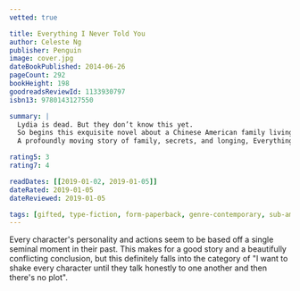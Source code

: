 ```yaml
---
vetted: true

title: Everything I Never Told You
author: Celeste Ng
publisher: Penguin
image: cover.jpg
dateBookPublished: 2014-06-26
pageCount: 292
bookHeight: 198
goodreadsReviewId: 1133930797
isbn13: 9780143127550

summary: |
  Lydia is dead. But they don’t know this yet.
  So begins this exquisite novel about a Chinese American family living in 1970s small-town Ohio. Lydia is the favorite child of Marilyn and James Lee, and her parents are determined that she will fulfill the dreams they were unable to pursue. But when Lydia’s body is found in the local lake, the delicate balancing act that has been keeping the Lee family together is destroyed, tumbling them into chaos. 
  A profoundly moving story of family, secrets, and longing, Everything I Never Told You is both a gripping page-turner and a sensitive family portrait, uncovering the ways in which mothers and daughters, fathers and sons, and husbands and wives struggle, all their lives, to understand one another.

rating5: 3
rating7: 4

readDates: [[2019-01-02, 2019-01-05]]
dateRated: 2019-01-05
dateReviewed: 2019-01-05

tags: [gifted, type-fiction, form-paperback, genre-contemporary, sub-americana]
---
```


Every character's personality and actions seem to be based off a single seminal moment in their past. This makes for a good story and a beautifully conflicting conclusion, but this definitely falls into the category of "I want to shake every character until they talk honestly to one another and then there's no plot".
